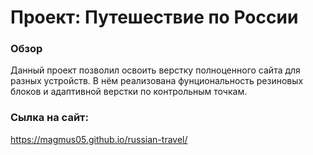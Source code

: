 # Проект: Путешествие по России

### Обзор
Данный проект позволил освоить верстку полноценного сайта для разных устройств.
В нём реализована фунциональность резиновых блоков и адаптивной верстки по контрольным точкам.
### Сылка на сайт:
https://magmus05.github.io/russian-travel/


